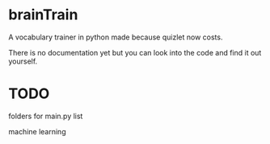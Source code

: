 # brainTrain
A vocabulary trainer in python made because quizlet now costs.

There is no documentation yet but you can look into the code and find it out yourself. 

# TODO
folders for main.py list

machine learning
